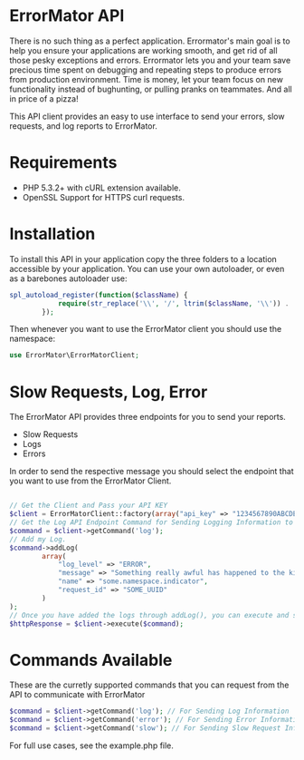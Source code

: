 ErrorMator API
===============

There is no such thing as a perfect application. Errormator's main goal is to help you ensure your applications are working smooth, and get rid of all those pesky exceptions and errors. Errormator lets you and your team save precious time spent on debugging and repeating steps to produce errors from production environment. Time is money, let your team focus on new functionality instead of bughunting, or pulling pranks on teammates. And all in price of a pizza!

This API client provides an easy to use interface to send your errors, slow requests, and log reports to ErrorMator. 

Requirements
============
- PHP 5.3.2+ with cURL extension available.
- OpenSSL Support for HTTPS curl requests. 

Installation
============
To install this API in your application copy the three folders to a location accessible by your application. 
You can use your own autoloader, or even as a barebones autoloader use:

```php
spl_autoload_register(function($className) {
            require(str_replace('\\', '/', ltrim($className, '\\')) . '.php');
        });
```

Then whenever you want to use the ErrorMator client you should use the namespace:

```php
use ErrorMator\ErrorMatorClient;
```

Slow Requests, Log, Error
=============

The ErrorMator API provides three endpoints for you to send your reports. 

- Slow Requests
- Logs
- Errors

In order to send the respective message you should select the endpoint that you want to use from the ErrorMator Client.

```php

// Get the Client and Pass your API KEY
$client = ErrorMatorClient::factory(array("api_key" => "1234567890ABCDEFGHIJKLMNOPQRSTUVWXYZ"));
// Get the Log API Endpoint Command for Sending Logging Information to ErrorMator
$command = $client->getCommand('log');
// Add my Log. 
$command->addLog(
        array(
            "log_level" => "ERROR",
            "message" => "Something really awful has happened to the kittens!",
            "name" => "some.namespace.indicator",
            "request_id" => "SOME_UUID"
        )
);
// Once you have added the logs through addLog(), you can execute and send the logs to ErrorMator.
$httpResponse = $client->execute($command);

```

Commands Available
===
These are the curretly supported commands that you can request from the API to communicate with ErrorMator

```php
$command = $client->getCommand('log'); // For Sending Log Information
$command = $client->getCommand('error'); // For Sending Error Information
$command = $client->getCommand('slow'); // For Sending Slow Request Information
```

For full use cases, see the example.php file. 


